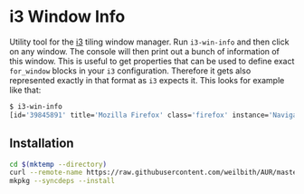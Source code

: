 # i3 Window Info

Utility tool for the [i3](https://i3wm.org/) tiling window manager. Run
`i3-win-info` and then click on any window. The console will then print out
a bunch of information of this window. This is useful to get properties that can
be used to define exact `for_window` blocks in your `i3` configuration.
Therefore it gets also represented exactly in that format as `i3` expects it.
This looks for example like that:

```sh
$ i3-win-info
[id='39845891' title='Mozilla Firefox' class='firefox' instance='Navigator' window_role='browser' workspace='1']
```

## Installation

```sh
cd $(mktemp --directory)
curl --remote-name https://raw.githubusercontent.com/weilbith/AUR/master/i3-win-info-git/PKGBUILD
mkpkg --syncdeps --install
```
